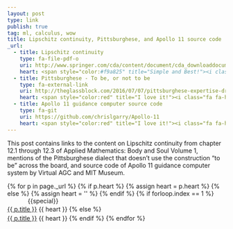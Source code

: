 ```yaml
---
layout: post
type: link
publish: true
tag: ml, calculus, wow
title: Lipschitz continuity, Pittsburghese, and Apollo 11 source code
_url:
  - title: Lipschitz continuity
    type: fa-file-pdf-o
    uri: http://www.springer.com/cda/content/document/cda_downloaddocument/9783540008903-c1.pdf
    heart: <span style="color:#f9a825" title="Simple and Best!"><i class="fa fa-thumbs-o-up" aria-hidden="true"></i></span>
  - title: Pittsburghese - To be, or not to be
    type: fa-external-link
    uri: http://theglassblock.com/2016/07/07/pittsburghese-expertise-dropping-to-be/
    heart: <span style="color:red" title="I love it!"><i class="fa fa-heart" aria-hidden="true"></i></span>
  - title: Apollo 11 guidance computer source code
    type: fa-git
    uri: https://github.com/chrislgarry/Apollo-11
    heart: <span style="color:red" title="I love it!"><i class="fa fa-heart" aria-hidden="true"></i></span> <span style="color:#19B5FE" title="Fascinating stuff"><i class="fa fa-bolt" aria-hidden="true"></i></span>
---
```

This post contains links to the content on Lipschitz continuity from chapter 12.1 through 12.3 of Applied Mathematics: Body and Soul Volume 1, mentions of the Pittsburghese dialect that doesn’t use the construction “to be” across the board, and source code of Apollo 11 guidance computer system by Virtual AGC and MIT Museum.

{% for p in page._url %}
{% if p.heart %}
{% assign heart = p.heart %}
{% else %}
{% assign heart = '' %}
{% endif %}
{% if forloop.index == 1 %}
<span class="date" title="{{specialtitle}}" style="color:#{{specialcolor}}">&nbsp;&nbsp;&nbsp;&nbsp;&nbsp;&nbsp;&nbsp;&nbsp;&nbsp;&nbsp;&nbsp;</span> {{special}}<br/> <a href="{{ p.uri }}" target="_blank" style="line-height:1.5">{{ p.title }}</a> {{ heart }} <i class="fa {{ p.type }}" aria-hidden="true"></i>
{% else %}
<span class="date">&nbsp;&nbsp;&nbsp;&nbsp;&nbsp;&nbsp;&nbsp;&nbsp;&nbsp;&nbsp;&nbsp;</span> <br/> <a href="{{ p.uri }}" target="_blank" style="line-height:1.5">{{ p.title }}</a> {{ heart }} <i class="fa {{ p.type }}" aria-hidden="true"></i>
{% endif %}
{% endfor %}
